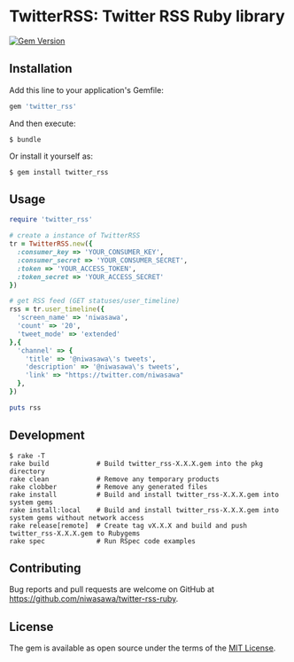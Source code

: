# TwitterRSS: Twitter RSS Ruby library

[![Gem Version](https://badge.fury.io/rb/twitter_rss.svg)](https://badge.fury.io/rb/twitter_rss)

## Installation

Add this line to your application's Gemfile:

```ruby
gem 'twitter_rss'
```

And then execute:

    $ bundle

Or install it yourself as:

    $ gem install twitter_rss

## Usage

```ruby
require 'twitter_rss'

# create a instance of TwitterRSS
tr = TwitterRSS.new({
  :consumer_key => 'YOUR_CONSUMER_KEY',
  :consumer_secret => 'YOUR_CONSUMER_SECRET',
  :token => 'YOUR_ACCESS_TOKEN',
  :token_secret => 'YOUR_ACCESS_SECRET'
})

# get RSS feed (GET statuses/user_timeline)
rss = tr.user_timeline({
  'screen_name' => 'niwasawa',
  'count' => '20',
  'tweet_mode' => 'extended'
},{
  'channel' => {
    'title' => '@niwasawa\'s tweets',
    'description' => '@niwasawa\'s tweets',
    'link' => "https://twitter.com/niwasawa"
  },
})

puts rss
```

## Development

```
$ rake -T
rake build            # Build twitter_rss-X.X.X.gem into the pkg directory
rake clean            # Remove any temporary products
rake clobber          # Remove any generated files
rake install          # Build and install twitter_rss-X.X.X.gem into system gems
rake install:local    # Build and install twitter_rss-X.X.X.gem into system gems without network access
rake release[remote]  # Create tag vX.X.X and build and push twitter_rss-X.X.X.gem to Rubygems
rake spec             # Run RSpec code examples
```

## Contributing

Bug reports and pull requests are welcome on GitHub at https://github.com/niwasawa/twitter-rss-ruby.

## License

The gem is available as open source under the terms of the [MIT License](https://opensource.org/licenses/MIT).

